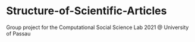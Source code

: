 # Structure-of-Scientific-Articles
Group project for the Computational Social Science Lab 2021 @ University of Passau
